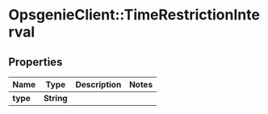 # OpsgenieClient::TimeRestrictionInterval

## Properties
Name | Type | Description | Notes
------------ | ------------- | ------------- | -------------
**type** | **String** |  | 


